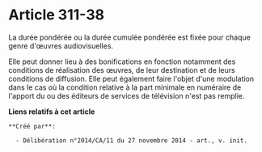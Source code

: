 # Article 311-38

La durée pondérée ou la durée cumulée pondérée est fixée pour chaque genre d'œuvres audiovisuelles. 

Elle peut donner lieu à des bonifications en fonction notamment des conditions de réalisation des œuvres, de leur destination
et de leurs conditions de diffusion. Elle peut également faire l'objet d'une modulation dans le cas où la condition relative
à la part minimale en numéraire de l'apport du ou des éditeurs de services de télévision n'est pas remplie.

**Liens relatifs à cet article**

	**Créé par**:

	  - Délibération n°2014/CA/11 du 27 novembre 2014 - art., v. init.
